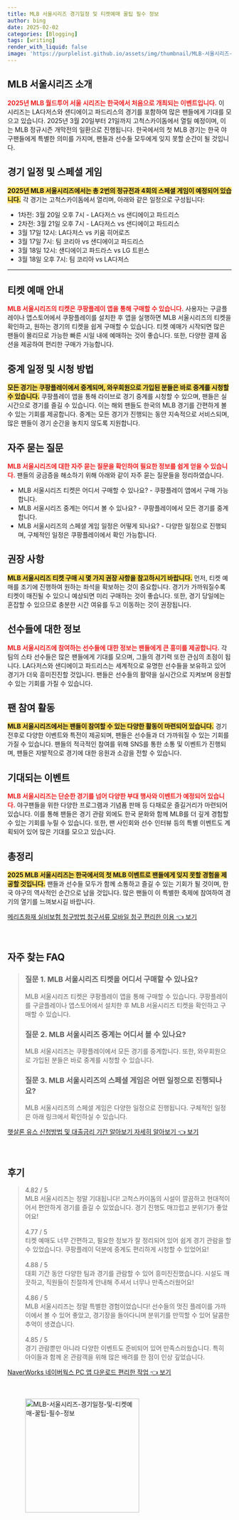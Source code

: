```yaml
---
title: MLB 서울시리즈 경기일정 및 티켓예매 꿀팁 필수 정보
author: bing
date: 2025-02-02
categories: [Blogging]
tags: [writing]
render_with_liquid: false
image: 'https://purplelist.github.io/assets/img/thumbnail/MLB-서울시리즈-경기일정-및-티켓예매-꿀팁-필수-정보.webp'
---
```



<h2 id='MLB_서울시리즈_소개'>MLB 서울시리즈 소개</h2>

<p><b><span style="color: #ee2323;">2025년 MLB 월드투어 서울 시리즈는 한국에서 처음으로 개최되는 이벤트입니다.</span></b> 이 시리즈는 LA다저스와 샌디에이고 파드리스의 경기를 포함하여 많은 팬들에게 기대를 모으고 있습니다. 2025년 3월 20일부터 21일까지 고척스카이돔에서 열릴 예정이며, 이는 MLB 정규시즌 개막전의 일환으로 진행됩니다. 한국에서의 첫 MLB 경기는 한국 야구팬들에게 특별한 의미를 가지며, 팬들과 선수들 모두에게 잊지 못할 순간이 될 것입니다.</p>

<h2 id='경기일정_및_스페셜_게임'>경기 일정 및 스페셜 게임</h2>

<p><b><span style="background-color: #ffe066;">2025년 MLB 서울시리즈에서는 총 2번의 정규전과 4회의 스페셜 게임이 예정되어 있습니다.</span></b> 각 경기는 고척스카이돔에서 열리며, 아래와 같은 일정으로 구성됩니다:</p>

<ul>
    <li>1차전: 3월 20일 오후 7시 - LA다저스 vs 샌디에이고 파드리스</li>
    <li>2차전: 3월 21일 오후 7시 - LA다저스 vs 샌디에이고 파드리스</li>
    <li>3월 17일 12시: LA다저스 vs 키움 히어로즈</li>
    <li>3월 17일 7시: 팀 코리아 vs 샌디에이고 파드리스</li>
    <li>3월 18일 12시: 샌디에이고 파드라스 vs LG 트윈스</li>
    <li>3월 18일 오후 7시: 팀 코리아 vs LA다저스</li>
</ul>

<hr />

<h2 id='티켓_예매_안내'>티켓 예매 안내</h2>

<p><b><span style="color: #ee2323;">MLB 서울시리즈의 티켓은 쿠팡플레이 앱을 통해 구매할 수 있습니다.</span></b> 사용자는 구글플레이나 앱스토어에서 쿠팡플레이를 설치한 후 앱을 실행하면 MLB 서울시리즈의 티켓을 확인하고, 원하는 경기의 티켓을 쉽게 구매할 수 있습니다. 티켓 예매가 시작되면 많은 팬들이 몰리므로 가능한 빠른 시일 내에 예매하는 것이 좋습니다. 또한, 다양한 결제 옵션을 제공하여 편리한 구매가 가능합니다.</p>

<h2 id='중계일정_및_시청방법'>중계 일정 및 시청 방법</h2>

<p><b><span style="background-color: #ffe066;">모든 경기는 쿠팡플레이에서 중계되며, 와우회원으로 가입된 분들은 바로 중계를 시청할 수 있습니다.</span></b> 쿠팡플레이 앱을 통해 라이브로 경기 중계를 시청할 수 있으며, 팬들은 실시간으로 경기를 즐길 수 있습니다. 이는 해외 팬들도 한국의 MLB 경기를 간편하게 볼 수 있는 기회를 제공합니다. 중계는 모든 경기가 진행되는 동안 지속적으로 서비스되며, 많은 팬들이 경기 순간을 놓치지 않도록 지원합니다.</p>

<h2 id='자주_묻는_질문'>자주 묻는 질문</h2>

<p><b><span style="color: #ee2323;">MLB 서울시리즈에 대한 자주 묻는 질문을 확인하여 필요한 정보를 쉽게 얻을 수 있습니다.</span></b> 팬들의 궁금증을 해소하기 위해 아래와 같이 자주 묻는 질문들을 정리하였습니다.</p>

<ul>
    <li>MLB 서울시리즈 티켓은 어디서 구매할 수 있나요? - 쿠팡플레이 앱에서 구매 가능합니다.</li>
    <li>MLB 서울시리즈 중계는 어디서 볼 수 있나요? - 쿠팡플레이에서 모든 경기를 중계합니다.</li>
    <li>MLB 서울시리즈의 스페셜 게임 일정은 어떻게 되나요? - 다양한 일정으로 진행되며, 구체적인 일정은 쿠팡플레이에서 확인 가능합니다.</li>
</ul>

<h2 id='권장_사항'>권장 사항</h2>

<p><b><span style="background-color: #ffe066;">MLB 서울시리즈 티켓 구매 시 몇 가지 권장 사항을 참고하시기 바랍니다.</span></b> 먼저, 티켓 예매를 조기에 진행하여 원하는 좌석을 확보하는 것이 중요합니다. 경기가 가까워질수록 티켓이 매진될 수 있으니 예상되면 미리 구매하는 것이 좋습니다. 또한, 경기 당일에는 혼잡할 수 있으므로 충분한 시간 여유를 두고 이동하는 것이 권장됩니다.</p>

<h2 id='선수_들에_대한_정보'>선수들에 대한 정보</h2>

<p><b><span style="color: #ee2323;">MLB 서울시리즈에 참여하는 선수들에 대한 정보는 팬들에게 큰 흥미를 제공합니다.</span></b> 각 팀의 스타 선수들은 많은 팬들에게 기대를 모으며, 그들의 경기력 또한 관심의 초점이 됩니다. LA다저스와 샌디에이고 파드리스는 세계적으로 유명한 선수들을 보유하고 있어 경기가 더욱 흥미진진할 것입니다. 팬들은 선수들의 활약을 실시간으로 지켜보며 응원할 수 있는 기회를 가질 수 있습니다.</p>

<h2 id='팬_참여_활동'>팬 참여 활동</h2>

<p><b><span style="background-color: #ffe066;">MLB 서울시리즈에서는 팬들이 참여할 수 있는 다양한 활동이 마련되어 있습니다.</span></b> 경기 전후로 다양한 이벤트와 특전이 제공되며, 팬들은 선수들과 더 가까워질 수 있는 기회를 가질 수 있습니다. 팬들의 적극적인 참여를 위해 SNS를 통한 소통 및 이벤트가 진행되며, 팬들은 자발적으로 경기에 대한 응원과 소감을 전할 수 있습니다.</p>

<h2 id='기대되는_이벤트'>기대되는 이벤트</h2>

<p><b><span style="color: #ee2323;">MLB 서울시리즈는 단순한 경기를 넘어 다양한 부대 행사와 이벤트가 예정되어 있습니다.</span></b> 야구팬들을 위한 다양한 프로그램과 기념품 판매 등 다채로운 즐길거리가 마련되어 있습니다. 이를 통해 팬들은 경기 관람 외에도 한국 문화와 함께 MLB를 더 깊게 경험할 수 있는 기회를 누릴 수 있습니다. 또한, 팬 사인회와 선수 인터뷰 등의 특별 이벤트도 계획되어 있어 많은 기대를 모으고 있습니다.</p>

<h2 id='총정리'>총정리</h2>

<p><b><span style="background-color: #ffe066;">2025 MLB 서울시리즈는 한국에서의 첫 MLB 이벤트로 팬들에게 잊지 못할 경험을 제공할 것입니다.</span></b> 팬들과 선수들 모두가 함께 소통하고 즐길 수 있는 기회가 될 것이며, 한국 야구의 역사적인 순간으로 남을 것입니다. 많은 팬들이 이 특별한 축제에 참여하여 경기의 열기를 느껴보시길 바랍니다.</p>


<p><a class="click-button" title="메리츠화재 실비보험 청구방법 청구서류 모바일 청구 편리한 이용" href="https://purplelist.github.io/posts/%EB%A9%94%EB%A6%AC%EC%B8%A0%ED%99%94%EC%9E%AC-%EC%8B%A4%EB%B9%84%EB%B3%B4%ED%97%98-%EC%B2%AD%EA%B5%AC%EB%B0%A9%EB%B2%95-%EC%B2%AD%EA%B5%AC%EC%84%9C%EB%A5%98-%EB%AA%A8%EB%B0%94%EC%9D%BC-%EC%B2%AD%EA%B5%AC-%ED%8E%B8%EB%A6%AC%ED%95%9C-%EC%9D%B4%EC%9A%A9/" rel="dofollow">메리츠화재 실비보험 청구방법 청구서류 모바일 청구 편리한 이용 👈 보기</a></p><br>
<h2 id='자주_찾는_FAQ'>자주 찾는 FAQ</h2>
<div itemscope="" itemtype="https://schema.org/FAQPage"> 
<blockquote> 
<div itemscope="" itemprop="mainEntity" itemtype="https://schema.org/Question"> 
<h3 itemprop="name">질문 1. MLB 서울시리즈 티켓을 어디서 구매할 수 있나요?</h3> 
<div itemscope="" itemprop="acceptedAnswer" itemtype="https://schema.org/Answer"> 
<span itemprop="text"> 
<p>MLB 서울시리즈 티켓은 쿠팡플레이 앱을 통해 구매할 수 있습니다. 쿠팡플레이를 구글플레이나 앱스토어에서 설치한 후 MLB 서울시리즈 티켓을 확인하고 구매할 수 있습니다.</p> 
</span> 
</div> 
</div> 
<div itemscope="" itemprop="mainEntity" itemtype="https://schema.org/Question"> 
<h3 itemprop="name">질문 2. MLB 서울시리즈 중계는 어디서 볼 수 있나요?</h3> 
<div itemscope="" itemprop="acceptedAnswer" itemtype="https://schema.org/Answer"> 
<span itemprop="text"> 
<p>MLB 서울시리즈는 쿠팡플레이에서 모든 경기를 중계합니다. 또한, 와우회원으로 가입된 분들은 바로 중계를 시청할 수 있습니다.</p> 
</span> 
</div> 
</div> 
<div itemscope="" itemprop="mainEntity" itemtype="https://schema.org/Question"> 
<h3 itemprop="name">질문 3. MLB 서울시리즈의 스페셜 게임은 어떤 일정으로 진행되나요?</h3> 
<div itemscope="" itemprop="acceptedAnswer" itemtype="https://schema.org/Answer"> 
<span itemprop="text"> 
<p>MLB 서울시리즈의 스페셜 게임은 다양한 일정으로 진행됩니다. 구체적인 일정은 아래 링크에서 확인하실 수 있습니다.</p> 
</span> 
</div> 
</div> 
</blockquote> 
</div>
<p><a class="click-button" title="햇살론 유스 신청방법 및 대출금리 기간 알아보기 자세히 알아보기" href="https://purplelist.github.io/posts/%ED%96%87%EC%82%B4%EB%A1%A0-%EC%9C%A0%EC%8A%A4-%EC%8B%A0%EC%B2%AD%EB%B0%A9%EB%B2%95-%EB%B0%8F-%EB%8C%80%EC%B6%9C%EA%B8%88%EB%A6%AC-%EA%B8%B0%EA%B0%84-%EC%95%8C%EC%95%84%EB%B3%B4%EA%B8%B0-%EC%9E%90%EC%84%B8%ED%9E%88-%EC%95%8C%EC%95%84%EB%B3%B4%EA%B8%B0/" rel="dofollow">햇살론 유스 신청방법 및 대출금리 기간 알아보기 자세히 알아보기 👈 보기</a></p><br>
<h2 id='후기'>후기</h2>
<div itemscope itemtype="https://schema.org/Product">
  <blockquote>
  <div itemprop="review" itemscope itemtype="https://schema.org/Review">
      <div itemprop="reviewRating" itemscope itemtype="https://schema.org/Rating"> <span itemprop="ratingValue">4.82</span> / <span itemprop="bestRating">5</span> </div>
      <span itemprop="reviewBody">MLB 서울시리즈는 정말 기대됩니다! 고척스카이돔의 시설이 깔끔하고 현대적이어서 편안하게 경기를 즐길 수 있었습니다. 경기 진행도 매끄럽고 분위기가 좋았어요!</span>
  </div>
  <br>
  <div itemprop="review" itemscope itemtype="https://schema.org/Review">
      <div itemprop="reviewRating" itemscope itemtype="https://schema.org/Rating"> <span itemprop="ratingValue">4.77</span> / <span itemprop="bestRating">5</span> </div>
      <span itemprop="reviewBody">티켓 예매도 너무 간편하고, 필요한 정보가 잘 정리되어 있어 쉽게 경기 관람을 할 수 있었습니다. 쿠팡플레이 덕분에 중계도 편리하게 시청할 수 있었어요!</span>
  </div>
  <br>
  <div itemprop="review" itemscope itemtype="https://schema.org/Review">
      <div itemprop="reviewRating" itemscope itemtype="https://schema.org/Rating"> <span itemprop="ratingValue">4.88</span> / <span itemprop="bestRating">5</span> </div>
      <span itemprop="reviewBody">대회 기간 동안 다양한 팀과 경기를 관람할 수 있어 흥미진진했습니다. 시설도 깨끗하고, 직원들이 친절하게 안내해 주셔서 너무나 만족스러웠어요!</span>
  </div>
  <br>
  <div itemprop="review" itemscope itemtype="https://schema.org/Review">
      <div itemprop="reviewRating" itemscope itemtype="https://schema.org/Rating"> <span itemprop="ratingValue">4.86</span> / <span itemprop="bestRating">5</span> </div>
      <span itemprop="reviewBody">MLB 서울시리즈는 정말 특별한 경험이었습니다! 선수들의 멋진 플레이를 가까이에서 볼 수 있어 좋았고, 경기장을 돌아다니며 분위기를 만끽할 수 있어 달콤한 추억이 생겼습니다.</span>
  </div>
  <br>
  <div itemprop="review" itemscope itemtype="https://schema.org/Review">
      <div itemprop="reviewRating" itemscope itemtype="Rating"> <span itemprop="ratingValue">4.85</span> / <span itemprop="bestRating">5</span> </div>
      <span itemprop="reviewBody">경기 관람뿐만 아니라 다양한 이벤트도 준비되어 있어 만족스러웠습니다. 특히 아이들과 함께 온 관람객을 위해 많은 배려를 한 점이 인상 깊었습니다.</span>
  </div>
  </blockquote>
</div>
<p><a class="click-button" title="NaverWorks 네이버웍스 PC 앱 다운로드 편리한 작업" href="https://purplelist.github.io/posts/NaverWorks-%EB%84%A4%EC%9D%B4%EB%B2%84%EC%9B%8D%EC%8A%A4-PC-%EC%95%B1-%EB%8B%A4%EC%9A%B4%EB%A1%9C%EB%93%9C-%ED%8E%B8%EB%A6%AC%ED%95%9C-%EC%9E%91%EC%97%85/" rel="dofollow">NaverWorks 네이버웍스 PC 앱 다운로드 편리한 작업 👈 보기</a></p><br>
<figure class="image"><img src="https://purplelist.github.io/assets/img/thumbnail/MLB-서울시리즈-경기일정-및-티켓예매-꿀팁-필수-정보.webp" alt="MLB-서울시리즈-경기일정-및-티켓예매-꿀팁-필수-정보" width="256" height="256"></figure>